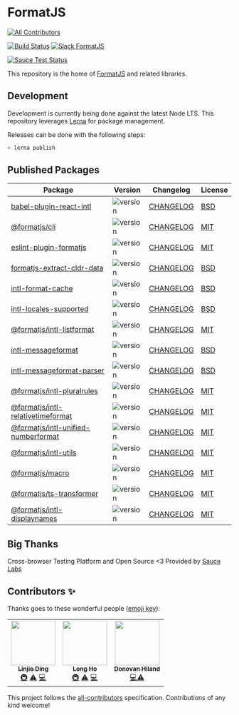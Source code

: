 # FormatJS

<!-- ALL-CONTRIBUTORS-BADGE:START - Do not remove or modify this section -->

[![All Contributors](https://img.shields.io/badge/all_contributors-3-orange.svg?style=flat-square)](#contributors-)

<!-- ALL-CONTRIBUTORS-BADGE:END -->

[![Build Status](https://travis-ci.org/formatjs/formatjs.svg?branch=master)](https://travis-ci.org/formatjs/formatjs)
[![Slack FormatJS](https://img.shields.io/badge/slack-@formatjs-green.svg?logo=slack)](https://join.slack.com/t/formatjs/shared_invite/enQtNjM2MjM4NjE4ODIxLTMyMWE0YTNhMTlmMzZlNzJlNjEzMWY0YjM2ODUxYjlmNDE2YzQyMDIxZDg3Y2Q5YWNlMzhhYzRiNDk0OGQwNGI)

[![Sauce Test Status](https://saucelabs.com/browser-matrix/formatjsproject.svg)](https://saucelabs.com/u/formatjsproject)

This repository is the home of [FormatJS](http://formatjs.io/) and related libraries.

## Development

Development is currently being done against the latest Node LTS. This repository leverages [Lerna][] for package management.

Releases can be done with the following steps:

```js
> lerna publish
```

## Published Packages

| Package                                                                                                  | Version                                                                  | Changelog                                                     | License                                               |
| -------------------------------------------------------------------------------------------------------- | ------------------------------------------------------------------------ | ------------------------------------------------------------- | ----------------------------------------------------- |
| [babel-plugin-react-intl](https://www.npmjs.com/package/babel-plugin-react-intl)                         | ![version](https://badgen.net/npm/v/babel-plugin-react-intl)             | [CHANGELOG](packages/babel-plugin-react-intl/CHANGELOG.md)    | [BSD](packages/babel-plugin-react-intl/LICENSE.md)    |
| [@formatjs/cli](https://www.npmjs.com/package/@formatjs/cli)                                             | ![version](https://badgen.net/npm/v/@formatjs/cli)                       | [CHANGELOG](packages/cli/CHANGELOG.md)                        | [MIT](packages/cli/LICENSE.md)                        |
| [eslint-plugin-formatjs](https://www.npmjs.com/package/eslint-plugin-formatjs)                           | ![version](https://badgen.net/npm/v/eslint-plugin-formatjs)              | [CHANGELOG](packages/eslint-plugin-formatjs/CHANGELOG.md)     | [MIT](packages/eslint-plugin-formatjs/LICENSE.md)     |
| [formatjs-extract-cldr-data](https://www.npmjs.com/package/formatjs-extract-cldr-data)                   | ![version](https://badgen.net/npm/v/formatjs-extract-cldr-data)          | [CHANGELOG](packages/formatjs-extract-cldr-data/CHANGELOG.md) | [BSD](packages/formatjs-extract-cldr-data/LICENSE.md) |
| [intl-format-cache](https://www.npmjs.com/package/intl-format-cache)                                     | ![version](https://badgen.net/npm/v/intl-format-cache)                   | [CHANGELOG](packages/intl-format-cache/CHANGELOG.md)          | [BSD](packages/intl-format-cache/LICENSE.md)          |
| [intl-locales-supported](https://www.npmjs.com/package/intl-locales-supported)                           | ![version](https://badgen.net/npm/v/intl-locales-supported)              | [CHANGELOG](packages/intl-locales-supported/CHANGELOG.md)     | [BSD](packages/intl-locales-supported/LICENSE.md)     |
| [@formatjs/intl-listformat](https://www.npmjs.com/package/@formatjs/intl-listformat)                     | ![version](https://badgen.net/npm/v/@formatjs/intl-listformat)           | [CHANGELOG](packages/intl-listformat/CHANGELOG.md)            | [MIT](packages/intl-listformat/LICENSE.md)            |
| [intl-messageformat](https://www.npmjs.com/package/intl-messageformat)                                   | ![version](https://badgen.net/npm/v/intl-messageformat)                  | [CHANGELOG](packages/intl-messageformat/CHANGELOG.md)         | [BSD](packages/intl-messageformat/LICENSE.md)         |
| [intl-messageformat-parser](https://www.npmjs.com/package/intl-messageformat-parser)                     | ![version](https://badgen.net/npm/v/intl-messageformat-parser)           | [CHANGELOG](packages/intl-messageformat-parser/CHANGELOG.md)  | [BSD](packages/intl-messageformat-parser/LICENSE.md)  |
| [@formatjs/intl-pluralrules](https://www.npmjs.com/package/@formatjs/intl-pluralrules)                   | ![version](https://badgen.net/npm/v/@formatjs/intl-pluralrules)          | [CHANGELOG](packages/intl-pluralrules/CHANGELOG.md)           | [MIT](packages/intl-pluralrules/LICENSE.md)           |
| [@formatjs/intl-relativetimeformat](https://www.npmjs.com/package/@formatjs/intl-relativetimeformat)     | ![version](https://badgen.net/npm/v/@formatjs/intl-relativetimeformat)   | [CHANGELOG](packages/intl-relativetimeformat/CHANGELOG.md)    | [MIT](packages/intl-relativetimeformat/LICENSE.md)    |
| [@formatjs/intl-unified-numberformat](https://www.npmjs.com/package/@formatjs/intl-unified-numberformat) | ![version](https://badgen.net/npm/v/@formatjs/intl-unified-numberformat) | [CHANGELOG](packages/intl-unified-numberformat/CHANGELOG.md)  | [MIT](packages/intl-unified-numberformat/LICENSE.md)  |
| [@formatjs/intl-utils](https://www.npmjs.com/package/@formatjs/intl-utils)                               | ![version](https://badgen.net/npm/v/@formatjs/intl-utils)                | [CHANGELOG](packages/intl-utils/CHANGELOG.md)                 | [MIT](packages/intl-utils/LICENSE.md)                 |
| [@formatjs/macro](https://www.npmjs.com/package/@formatjs/macro)                                         | ![version](https://badgen.net/npm/v/@formatjs/macro)                     | [CHANGELOG](packages/macro/CHANGELOG.md)                      | [MIT](packages/macro/LICENSE.md)                      |
| [@formatjs/ts-transformer](https://www.npmjs.com/package/@formatjs/cli)                                  | ![version](https://badgen.net/npm/v/@formatjs/cli)                       | [CHANGELOG](packages/cli/CHANGELOG.md)                        | [MIT](packages/cli/LICENSE.md)                        |
| [@formatjs/intl-displaynames](https://www.npmjs.com/package/@formatjs/intl-displaynames)                 | ![version](https://badgen.net/npm/v/@formatjs/intl-displaynames)         | [CHANGELOG](packages/intl-displaynames/CHANGELOG.md)          | [MIT](packages/intl-displaynames/LICENSE.md)          |

## Big Thanks

Cross-browser Testing Platform and Open Source <3 Provided by [Sauce Labs][saucelabs]

[lerna]: https://lerna.js.org/
[saucelabs]: https://saucelabs.com

## Contributors ✨

Thanks goes to these wonderful people ([emoji key](https://allcontributors.org/docs/en/emoji-key)):

<!-- ALL-CONTRIBUTORS-LIST:START - Do not remove or modify this section -->
<!-- prettier-ignore-start -->
<!-- markdownlint-disable -->
<table>
  <tr>
    <td align="center"><a href="https://github.com/pyrocat101"><img src="https://avatars0.githubusercontent.com/u/541540?v=4" width="100px;" alt=""/><br /><sub><b>Linjie Ding</b></sub></a><br /><a href="#infra-pyrocat101" title="Infrastructure (Hosting, Build-Tools, etc)">🚇</a> <a href="https://github.com/formatjs/formatjs/commits?author=pyrocat101" title="Tests">⚠️</a> <a href="https://github.com/formatjs/formatjs/commits?author=pyrocat101" title="Code">💻</a></td>
    <td align="center"><a href="https://medium.com/@longho"><img src="https://avatars1.githubusercontent.com/u/198255?v=4" width="100px;" alt=""/><br /><sub><b>Long Ho</b></sub></a><br /><a href="#infra-longlho" title="Infrastructure (Hosting, Build-Tools, etc)">🚇</a> <a href="https://github.com/formatjs/formatjs/commits?author=longlho" title="Tests">⚠️</a> <a href="https://github.com/formatjs/formatjs/commits?author=longlho" title="Code">💻</a></td>
    <td align="center"><a href="https://github.com/donovanhiland"><img src="https://avatars2.githubusercontent.com/u/17991396?v=4" width="100px;" alt=""/><br /><sub><b>Donovan Hiland</b></sub></a><br /><a href="https://github.com/formatjs/formatjs/commits?author=donovanhiland" title="Code">💻</a><a href="https://github.com/formatjs/formatjs/commits?author=longlho" title="Tests">⚠️</a></td>
  </tr>
</table>

<!-- markdownlint-enable -->
<!-- prettier-ignore-end -->

<!-- ALL-CONTRIBUTORS-LIST:END -->

This project follows the [all-contributors](https://github.com/all-contributors/all-contributors) specification. Contributions of any kind welcome!
